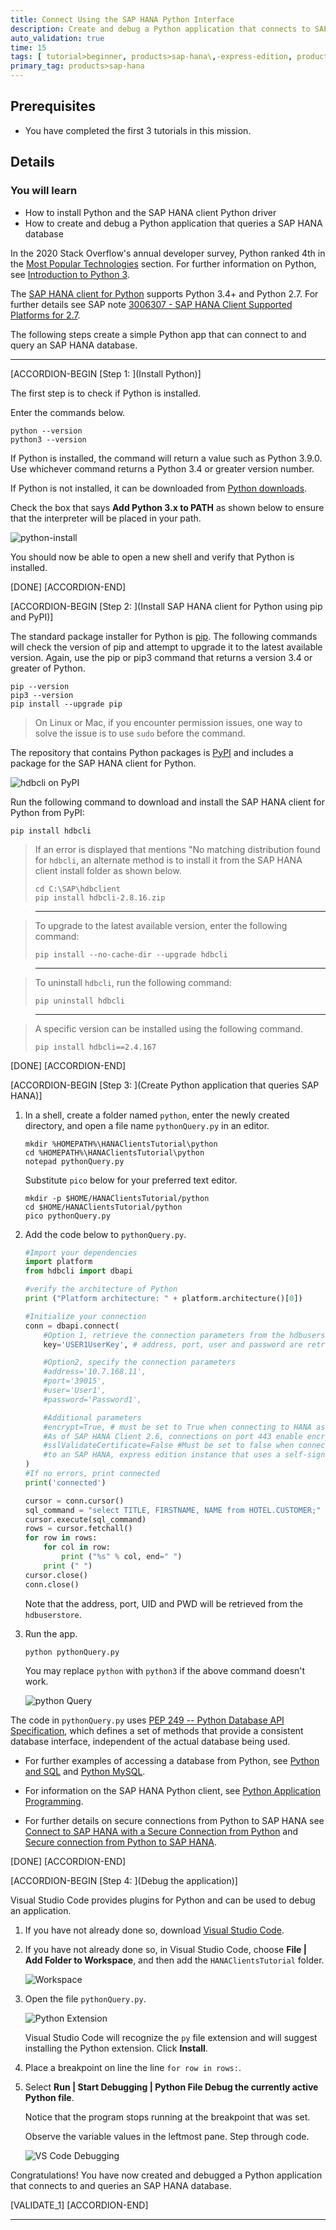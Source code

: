 ```yaml
---
title: Connect Using the SAP HANA Python Interface
description: Create and debug a Python application that connects to SAP HANA using the SAP HANA client.
auto_validation: true
time: 15
tags: [ tutorial>beginner, products>sap-hana\,-express-edition, products>sap-hana-cloud, topic>python]
primary_tag: products>sap-hana
---
```


## Prerequisites
 - You have completed the first 3 tutorials in this mission.

## Details
### You will learn
- How to install Python and the SAP HANA client Python driver
- How to create and debug a Python application that queries a SAP HANA database

In the 2020 Stack Overflow's annual developer survey, Python ranked 4th in the [Most Popular Technologies](https://insights.stackoverflow.com/survey/2020#most-popular-technologies) section.  For further information on Python, see [Introduction to Python 3](https://realpython.com/python-introduction/).

The [SAP HANA client for Python](https://help.sap.com/viewer/f1b440ded6144a54ada97ff95dac7adf/latest/en-US/f3b8fabf34324302b123297cdbe710f0.html) supports Python 3.4+ and  Python 2.7.  For further details see SAP note [3006307 - SAP HANA Client Supported Platforms for 2.7](https://launchpad.support.sap.com/#/notes/3006307).  

The following steps create a simple Python app that can connect to and query an SAP HANA database.  

---

[ACCORDION-BEGIN [Step 1: ](Install Python)]

The first step is to check if Python is installed.

Enter the commands below.

```Shell
python --version
python3 --version
```
If Python is installed, the command will return a value such as Python 3.9.0.  Use whichever command returns a Python 3.4 or greater version number.   

If Python is not installed, it can be downloaded from [Python downloads](https://www.python.org/downloads/).

Check the box that says **Add Python 3.x to PATH** as shown below to ensure that the interpreter will be placed in your path.   

![python-install](python-install.png)

You should now be able to open a new shell and verify that Python is installed.

[DONE]
[ACCORDION-END]

[ACCORDION-BEGIN [Step 2: ](Install SAP HANA client for Python using pip and PyPI)]

The standard package installer for Python is [pip](https://pypi.org/project/pip/).  The following commands will check the version of pip and attempt to upgrade it to the latest available version.  Again, use the pip or pip3 command that returns a version 3.4 or greater of Python.

```Shell
pip --version
pip3 --version
pip install --upgrade pip
```

>On Linux or Mac, if you encounter permission issues, one way to solve the issue is to use `sudo` before the command.


The repository that contains Python packages is [PyPI](https://pypi.org/) and includes a package for the SAP HANA client for Python.

![hdbcli on PyPI](PyPI.png)  

Run the following command to download and install the SAP HANA client for Python from PyPI:

```Shell
pip install hdbcli
```

>If an error is displayed that mentions "No matching distribution found for `hdbcli`, an alternate method is to install it from the SAP HANA client install folder as shown below.
>
> ```Shell
> cd C:\SAP\hdbclient
> pip install hdbcli-2.8.16.zip
> ```

> ---

> To upgrade to the latest available version, enter the following command:
> ```Shell
> pip install --no-cache-dir --upgrade hdbcli
> ```

> ---

> To uninstall `hdbcli`, run the following command:
> ```Shell
> pip uninstall hdbcli
> ```

> ---

> A specific version can be installed using the following command.
>
> ```Shell
> pip install hdbcli==2.4.167
> ```


[DONE]
[ACCORDION-END]

[ACCORDION-BEGIN [Step 3: ](Create Python application that queries SAP HANA)]

1. In a shell, create a folder named `python`, enter the newly created directory, and open a file name `pythonQuery.py` in an editor.

    ```Shell (Microsoft Windows)
    mkdir %HOMEPATH%\HANAClientsTutorial\python
    cd %HOMEPATH%\HANAClientsTutorial\python
    notepad pythonQuery.py
    ```

    Substitute `pico` below for your preferred text editor.  

    ```Shell (Linux or Mac)
    mkdir -p $HOME/HANAClientsTutorial/python
    cd $HOME/HANAClientsTutorial/python
    pico pythonQuery.py
    ```

2. Add the code below to `pythonQuery.py`.

    ```Python
    #Import your dependencies
    import platform
    from hdbcli import dbapi

    #verify the architecture of Python
    print ("Platform architecture: " + platform.architecture()[0])

    #Initialize your connection
    conn = dbapi.connect(
        #Option 1, retrieve the connection parameters from the hdbuserstore
        key='USER1UserKey', # address, port, user and password are retrieved from the hdbuserstore

        #Option2, specify the connection parameters
        #address='10.7.168.11',
        #port='39015',
        #user='User1',
        #password='Password1',

        #Additional parameters
        #encrypt=True, # must be set to True when connecting to HANA as a Service
        #As of SAP HANA Client 2.6, connections on port 443 enable encryption by default (HANA Cloud)
        #sslValidateCertificate=False #Must be set to false when connecting
        #to an SAP HANA, express edition instance that uses a self-signed certificate.
    )
    #If no errors, print connected
    print('connected')

    cursor = conn.cursor()
    sql_command = "select TITLE, FIRSTNAME, NAME from HOTEL.CUSTOMER;"
    cursor.execute(sql_command)
    rows = cursor.fetchall()
    for row in rows:
        for col in row:
            print ("%s" % col, end=" ")
        print (" ")
    cursor.close()
    conn.close()
    ```

    Note that the address, port, UID and PWD will be retrieved from the `hdbuserstore`.   

3. Run the app.

    ```Shell
    python pythonQuery.py
    ```

    You may replace `python` with `python3` if the above command doesn't work.

    ![python Query](python-app.png)

The code in `pythonQuery.py` uses [PEP 249 -- Python Database API Specification](https://www.python.org/dev/peps/pep-0249/), which defines a set of methods that provide a consistent database interface, independent of the actual database being used.   

  - For further examples of accessing a database from Python, see [Python and SQL](https://www.python-course.eu/sql_python.php) and [Python MySQL](https://www.w3schools.com/python/python_mysql_insert.asp).  

  - For information on the SAP HANA Python client, see [Python Application Programming](https://help.sap.com/viewer/f1b440ded6144a54ada97ff95dac7adf/latest/en-US/f3b8fabf34324302b123297cdbe710f0.html).

  - For further details on secure connections from Python to SAP HANA see [Connect to SAP HANA with a Secure Connection from Python](hana-python-secure-connection) and [Secure connection from Python to SAP HANA](https://blogs.sap.com/2020/05/07/secure-connection-from-python-to-sap-hana/).

[DONE]
[ACCORDION-END]

[ACCORDION-BEGIN [Step 4: ](Debug the application)]

Visual Studio Code provides plugins for Python and can be used to debug an application.  

1. If you have not already done so, download [Visual Studio Code](https://code.visualstudio.com/Download).

2. If you have not already done so, in Visual Studio Code, choose **File | Add Folder to Workspace**, and then add the `HANAClientsTutorial` folder.

    ![Workspace](workspace.png)

3. Open the file `pythonQuery.py`.

    ![Python Extension](extension.png)

    Visual Studio Code will recognize the `py` file extension and will suggest installing the Python extension.  Click **Install**.

4. Place a breakpoint on line the line `for row in rows:`.

5. Select **Run | Start Debugging | Python File Debug the currently active Python file**.

    Notice that the program stops running at the breakpoint that was set.

    Observe the variable values in the leftmost pane.  Step through code.

    ![VS Code Debugging](debugging.png)  

Congratulations! You have now created and debugged a Python application that connects to and queries an SAP HANA database.  


[VALIDATE_1]
[ACCORDION-END]



---
